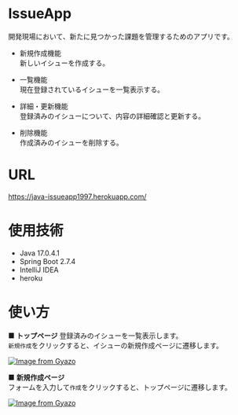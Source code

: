 # IssueApp
開発現場において、新たに見つかった課題を管理するためのアプリです。

- 新規作成機能<br>
新しいイシューを作成する。

- 一覧機能<br>
現在登録されているイシューを一覧表示する。

- 詳細・更新機能<br>
登録済みのイシューについて、内容の詳細確認と更新する。

- 削除機能<br>
作成済みのイシューを削除する。

# URL
https://java-issueapp1997.herokuapp.com/
 
# 使用技術
- Java 17.0.4.1
- Spring Boot 2.7.4
- IntelliJ IDEA
- heroku

# 使い方
■ **トップページ**
登録済みのイシューを一覧表示します。<br>
`新規作成`をクリックすると、イシューの新規作成ページに遷移します。

[![Image from Gyazo](https://i.gyazo.com/c0f591c4d7952ba2f1a6524435a8056e.jpg)](https://gyazo.com/c0f591c4d7952ba2f1a6524435a8056e)

■ **新規作成ページ**<br>
フォームを入力して`作成`をクリックすると、トップページに遷移します。

[![Image from Gyazo](https://i.gyazo.com/ef6ec762ec193b5d5e67bf7cb5c03830.png)](https://gyazo.com/ef6ec762ec193b5d5e67bf7cb5c03830)
